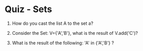 # Quiz - Sets

1. How do you cast the list  A  to the set a?

2. Consider the Set: V={'A','B'}, what is the result of V.add('C')?

3. What is the result of the following: 'A' in {'A','B'} ?
